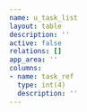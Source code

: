 ```yaml
---
name: u_task_list
layout: table
description: ''
active: false
relations: []
app_area: ''
columns:
- name: task_ref
  type: int(4)
  description: ''
---
```


